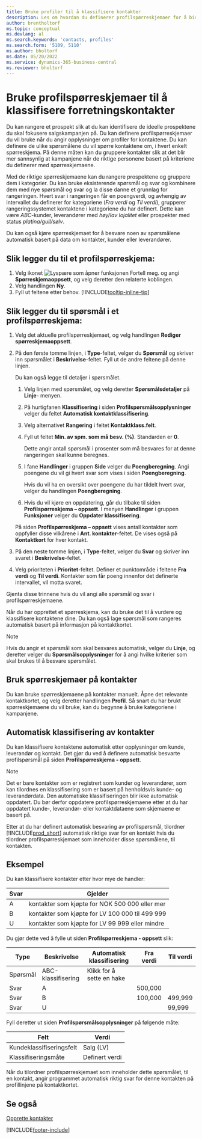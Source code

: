 ```yaml
---
title: Bruke profiler til å klassifisere kontakter
description: Les om hvordan du definerer profilspørreskjemaer for å bidra til å klassifisere forretningskontaktenes profiler.
author: brentholtorf
ms.topic: conceptual
ms.devlang: al
ms.search.keywords: 'contacts, profiles'
ms.search.form: '5109, 5110'
ms.author: bholtorf
ms.date: 05/20/2022
ms.service: dynamics-365-business-central
ms.reviewer: bholtorf
---
```


# Bruke profilspørreskjemaer til å klassifisere forretningskontakter

Du kan rangere et prospekt slik at du kan identifisere de ideelle prospektene du skal fokusere salgskampanjen på. Du kan definere profilspørreskjemaer du vil bruke når du angir opplysninger om profiler for kontaktene. Du kan definere de ulike spørsmålene du vil spørre kontaktene om, i hvert enkelt spørreskjema. På denne måten kan du gruppere kontakter slik at det blir mer sannsynlig at kampanjene når de riktige personene basert på kriteriene du definerer med spørreskjemaene.  

Med de riktige spørreskjemaene kan du rangere prospektene og gruppere dem i kategorier. Du kan bruke eksisterende spørsmål og svar og kombinere dem med nye spørsmål og svar og la disse danne et grunnlag for rangeringen. Hvert svar i rangeringen får en poengverdi, og avhengig av intervallet du definerer for kategoriene (*Fra verdi* og *Til verdi*), grupperer rangeringssystemet kontaktene i kategoriene du har definert. Dette kan være *ABC*-kunder, leverandører med *høy/lav lojalitet* eller prospekter med status *platina/gull/sølv*.  

Du kan også kjøre spørreskjemaet for å besvare noen av spørsmålene automatisk basert på data om kontakter, kunder eller leverandører.  

## Slik legger du til et profilspørreskjema:

1. Velg ikonet ![Lyspære som åpner funksjonen Fortell meg.](media/ui-search/search_small.png "Fortell hva du vil gjøre") og angi **Spørreskjemaoppsett**, og velg deretter den relaterte koblingen.  
2. Velg handlingen **Ny**.  
3. Fyll ut feltene etter behov. [!INCLUDE[tooltip-inline-tip](includes/tooltip-inline-tip_md.md)]  

## Slik legger du til spørsmål i et profilspørreskjema:

1. Velg det aktuelle profilspørreskjemaet, og velg handlingen **Rediger spørreskjemaoppsett**.  
2. På den første tomme linjen, i **Type**-feltet, velger du **Spørsmål** og skriver inn spørsmålet i **Beskrivelse**-feltet. Fyll ut de andre feltene på denne linjen.  

    Du kan også legge til detaljer i spørsmålet.

    1. Velg linjen med spørsmålet, og velg deretter **Spørsmålsdetaljer** på **Linje**- menyen.  

    2. På hurtigfanen **Klassifisering** i siden **Profilspørsmålsopplysninger** velger du feltet **Automatisk kontaktklassifisering**.  

    3. Velg alternativet **Rangering** i feltet **Kontaktklass.felt**.  

    4. Fyll ut feltet **Min. av spm. som må besv. (%)**. Standarden er **0**.  

        Dette angir antall spørsmål i prosenter som må besvares for at denne rangeringen skal kunne beregnes.

    5. I fane **Handlinger** i gruppen **Side** velger du **Poengberegning**. Angi poengene du vil gi hvert svar som vises i siden **Poengberegning**.

        Hvis du vil ha en oversikt over poengene du har tildelt hvert svar, velger du handlingen **Poengberegning**.

    6. Hvis du vil kjøre en oppdatering, går du tilbake til siden **Profilspørreskjema – oppsett**. I menyen **Handlinger** i gruppen **Funksjoner** velger du **Oppdater klassifisering**.

    På siden **Profilspørreskjema – oppsett** vises antall kontakter som oppfyller disse vilkårene i **Ant. kontakter**-feltet. De vises også på **Kontaktkort** for hver kontakt.

3. På den neste tomme linjen, i **Type**-feltet, velger du **Svar** og skriver inn svaret i **Beskrivelse**-feltet.  
4. Velg prioriteten i **Prioritet**-feltet. Definer et punktområde i feltene **Fra verdi** og **Til verdi**. Kontakter som får poeng innenfor det definerte intervallet, vil motta svaret.  

Gjenta disse trinnene hvis du vil angi alle spørsmål og svar i profilspørreskjemaene.

Når du har opprettet et spørreskjema, kan du bruke det til å vurdere og klassifisere kontaktene dine. Du kan også lage spørsmål som rangeres automatisk basert på informasjon på kontaktkortet.  

> [!NOTE]
> Hvis du angir et spørsmål som skal besvares automatisk, velger du **Linje**, og deretter velger du **Spørsmålsopplysninger** for å angi hvilke kriterier som skal brukes til å besvare spørsmålet.

## Bruk spørreskjemaer på kontakter

Du kan bruke spørreskjemaene på kontakter manuelt. Åpne det relevante kontaktkortet, og velg deretter handlingen **Profil**. Så snart du har brukt spørreskjemaene du vil bruke, kan du begynne å bruke kategoriene i kampanjene.  

## Automatisk klassifisering av kontakter

Du kan klassifisere kontaktene automatisk etter opplysninger om kunde, leverandør og kontakt. Det gjør du ved å definere automatisk besvarte profilspørsmål på siden **Profilspørreskjema - oppsett**.  

> [!NOTE]
> Det er bare kontakter som er registrert som kunder og leverandører, som kan tilordnes en klassifisering som er basert på henholdsvis kunde- og leverandørdata. Den automatiske klassifiseringen blir ikke automatisk oppdatert. Du bør derfor oppdatere profilspørreskjemaene etter at du har oppdatert kunde-, leverandør- eller kontaktdataene som skjemaene er basert på.  

Etter at du har definert automatisk besvaring av profilspørsmål, tilordner [!INCLUDE[prod_short](includes/prod_short.md)] automatisk riktige svar for en kontakt hvis du tilordner profilspørreskjemaet som inneholder disse spørsmålene, til kontakten.  

## Eksempel

Du kan klassifisere kontakter etter hvor mye de handler:

|Svar|Gjelder|
|--- |--- |
|A|kontakter som kjøpte for NOK 500 000 eller mer|
|B|kontakter som kjøpte for LV 100 000 til 499 999|
|U|kontakter som kjøpte for LV 99 999 eller mindre|

Du gjør dette ved å fylle ut siden **Profilspørreskjema - oppsett** slik:

| Type     | Beskrivelse        | Automatisk klassifisering     | Fra verdi | Til verdi |
|----------|--------------------|------------------------------|------------|----------|
| Spørsmål | ABC-klassifisering | Klikk for å sette en hake |            |          |
| Svar   | A                  |                              | 500,000    |          |
| Svar   | B                  |                              | 100,000    | 499,999  |
| Svar   | U                  |                              |            | 99,999   |

Fyll deretter ut siden **Profilspørsmålsopplysninger** på følgende måte:

| Felt                         | Verdi         |
|-------------------------------|---------------|
| Kundeklassifiseringsfelt | Salg (LV)   |
| Klassifiseringsmåte         | Definert verdi |

Når du tilordner profilspørreskjemaet som inneholder dette spørsmålet, til en kontakt, angir programmet automatisk riktig svar for denne kontakten på profillinjene på kontaktkortet.

## Se også

[Opprette kontakter](marketing-create-contact-companies.md)  


[!INCLUDE[footer-include](includes/footer-banner.md)]